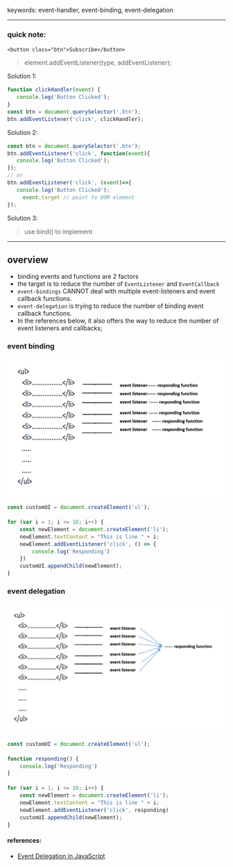 keywords: event-handler, event-binding, event-delegation

---
### quick note:
```html5
<button class="btn">Subscribe</button>
```
> element.addEventListener(type, addEventListener);

Solution 1:
```javascript
function clickHandler(event) {
   console.log('Button Clicked');
}
const btn = document.querySelector('.btn');
btn.addEventListener('click', clickHandler);
```

Solution 2: 
```javascript
const btn = document.querySelector('.btn');
btn.addEventListener('click', function(event){
   console.log('Button Clicked');
});
// or
btn.addEventListener('click', (event)=>{
   console.log('Button Clicked');
	 event.target // point to DOM element
});
```

Solution 3: 
> use bind() to implement


---
## overview
* binding events and functions are 2 factors 
* the target is to reduce the number of `EventListener` and `EventCallback`
* `event-bindings` CANNOT deal with multiple event-listeners and event callback functions.
* `event-delegation` is trying to reduce the number of binding event callback functions.
* In the references below, it also offers the way to reduce the number of event listeners and callbacks;

### event binding
![](./event_binding.png)
```js
const customUI = document.createElement('ul');

for (var i = 1; i <= 10; i++) {
    const newElement = document.createElement('li');
    newElement.textContent = "This is line " + i;
    newElement.addEventListener('click', () => {
        console.log('Responding')
    })
    customUI.appendChild(newElement);
}
```

### event delegation 
![](./event_delegation.png)
```js
const customUI = document.createElement('ul');

function responding() {
    console.log('Responding')
}

for (var i = 1; i <= 10; i++) {
    const newElement = document.createElement('li');
    newElement.textContent = "This is line " + i;
    newElement.addEventListener('click', responding)
    customUI.appendChild(newElement);
}
```

#### references:
* [Event Delegation in JavaScript](https://www.geeksforgeeks.org/event-delegation-in-javascript/)